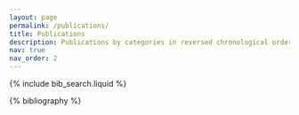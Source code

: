 ```yaml
---
layout: page
permalink: /publications/
title: Publications
description: Publications by categories in reversed chronological order. Generated by jekyll-scholar. Note that several projects from my PhD are still to be published. See my thesis, linked below, (chapters 4 to 6 and appendix A) for more details.
nav: true
nav_order: 2
---
```


<!-- _pages/publications.md -->

<!-- Bibsearch Feature -->

{% include bib_search.liquid %}

<div class="publications">

{% bibliography %}

</div>
